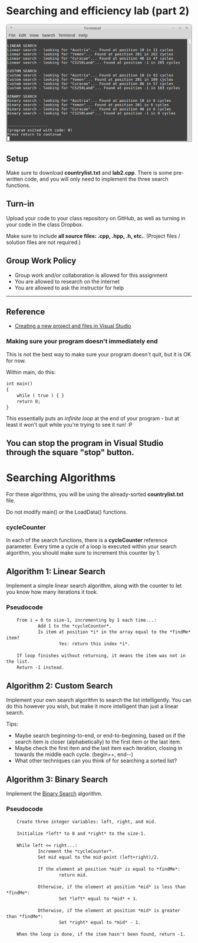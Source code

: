 # Searching and efficiency lab (part 2)

![Searching](images/preview.png)

## Setup

Make sure to download **countrylist.txt** and **lab2.cpp**. There is some pre-written code,
and you will only need to implement the three search functions.

## Turn-in

Upload your code to your class repository on GitHub,
as well as turning in your code in the class Dropbox.

Make sure to include **all source files: .cpp, .hpp, .h, etc.**. (Project files / solution files are not required.)

## Group Work Policy

* Group work and/or collaboration is allowed for this assignment
* You are allowed to research on the internet
* You are allowed to ask the instructor for help

---

## Reference

* [Creating a new project and files in Visual Studio](https://github.com/Rachels-Courses/Course-Common-Files/blob/master/Visual-Studio/New%20project%20howto.md)

### Making sure your program doesn't immediately end

This is not the best way to make sure your program doesn't quit, but it is OK for now.

Within main, do this:

 	int main()
	{
		while ( true ) { }
		return 0;
	}

This essentially puts an *infinite loop* at the end of your program - but at least it won't quit while you're trying to see it run! :P

You can stop the program in Visual Studio through the square "stop" button.
---

# Searching Algorithms

For these algorithms, you will be using the already-sorted **countrylist.txt** file.

Do not modify main() or the LoadData() functions.

### cycleCounter

In each of the search functions, there is a **cycleCounter** reference parameter.
Every time a cycle of a loop is executed within your search algorithm, you should
make sure to increment this counter by 1.

## Algorithm 1: Linear Search

Implement a simple linear search algorithm, along with the counter
to let you know how many iterations it took.

### Pseudocode

        From i = 0 to size-1, incrementing by 1 each time...:
                Add 1 to the *cycleCounter*.
                Is item at position *i* in the array equal to the *findMe* item?
                        Yes: return this index *i*.
        
        If loop finishes without returning, it means the item was not in the list.
        Return -1 instead.

## Algorithm 2: Custom Search

Implement your own search algorithm to search the list intelligently.
You can do this however you wish, but make it more intelligent than
just a linear search.

Tips:

* Maybe search beginning-to-end, or end-to-beginning, based on if the search item is closer (alphabetically) to the first item or the last item.
* Maybe check the first item and the last item each iteration, closing in towards the middle each cycle. (begin++, end--)
* What other techniques can you think of for searching a sorted list?

## Algorithm 3: Binary Search

Implement the [Binary Search](https://en.wikipedia.org/wiki/Binary_search_algorithm#Algorithm) algorithm.

### Pseudocode

        Create three integer variables: left, right, and mid.
        
        Initialize *left* to 0 and *right* to the size-1.
        
        While left <= right...:
                Increment the *cycleCounter*.
                Set mid equal to the mid-point (left+right)/2.
                
                If the element at position *mid* is equal to *findMe*:
                        return mid.
                
                Otherwise, if the element at position *mid* is less than *findMe*:
                        Set *left* equal to *mid* + 1.
                
                Otherwise, if the element at position *mid* is greater than *findMe*:
                        Set *right* equal to *mid* - 1.
                        
        When the loop is done, if the item hasn't been found, return -1.
